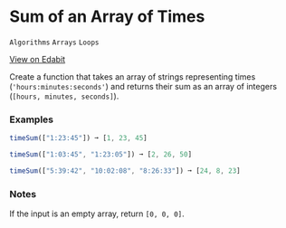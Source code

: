 # Sum of an Array of Times

`Algorithms` `Arrays` `Loops`

[View on Edabit](https://edabit.com/challenge/BP82XMfoRoREMRxLw)

Create a function that takes an array of strings representing times (`'hours:minutes:seconds'`) and returns their sum as an array of integers (`[hours, minutes, seconds]`).

### Examples

```js
timeSum(["1:23:45"]) ➞ [1, 23, 45]

timeSum(["1:03:45", "1:23:05"]) ➞ [2, 26, 50]

timeSum(["5:39:42", "10:02:08", "8:26:33"]) ➞ [24, 8, 23]
```

### Notes

If the input is an empty array, return `[0, 0, 0]`.
